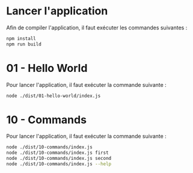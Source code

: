 # Lancer l'application

Afin de compiler l'application, il faut exécuter les commandes suivantes :

```bash
npm install
npm run build
```

# 01 - Hello World

Pour lancer l'application, il faut exécuter la commande suivante :

```bash
node ./dist/01-hello-world/index.js
```

# 10 - Commands

Pour lancer l'application, il faut exécuter la commande suivante :

```bash
node ./dist/10-commands/index.js
node ./dist/10-commands/index.js first
node ./dist/10-commands/index.js second
node ./dist/10-commands/index.js --help
```
